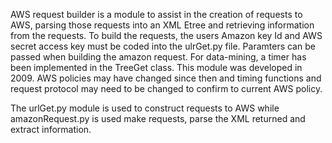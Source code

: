AWS request builder is a module to assist in the creation of requests to AWS, parsing those requests into an XML Etree and retrieving information from the requests. To build the requests, the users Amazon key Id and AWS secret access key must be coded into the ulrGet.py file. Paramters can be passed when building the amazon request. For data-mining, a timer has been implemented in the TreeGet class. This module was developed in 2009. AWS policies may have changed since then and timing functions and request protocol may need to be changed to confirm to current AWS policy.

The urlGet.py module is used to construct requests to AWS while amazonRequest.py is used make requests, parse the XML returned and extract information.
